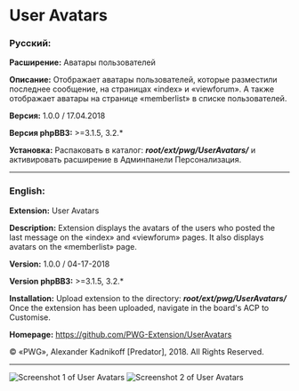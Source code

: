 # User Avatars

### Русский:

**Расширение:**		Аватары пользователей

**Описание:**		Отображает аватары пользователей, которые разместили последнее сообщение, на страницах «index» и «viewforum». А также отображает аватары на странице «memberlist» в списке пользователей.

**Версия:**			1.0.0 / 17.04.2018

**Версия phpBB3:**	>=3.1.5, 3.2.*

**Установка:**		Распаковать в каталог: **_root/ext/pwg/UserAvatars/_** и активировать расширение в Админпанели Персонализация.

***
### English:

**Extension:**		User Avatars

**Description:**	Extension displays the avatars of the users who posted the last message on the «index» and «viewforum» pages. It also displays avatars on the «memberlist» page.

**Version:**		1.0.0 / 04-17-2018

**Version phpBB3:**	>=3.1.5, 3.2.*

**Installation:**	Upload extension to the directory: **_root/ext/pwg/UserAvatars/_** Once the extension has been uploaded, navigate in the board's ACP to Customise.

**Homepage:** https://github.com/PWG-Extension/UserAvatars

© «PWG», Alexander Kadnikoff [Predator],  2018. All Rights Reserved.

***
![Screenshot 1 of User Avatars](https://downloader.disk.yandex.ru/preview/b58e44b76984cdc173a29b0c36e55286c2ec3632e19f522d547fc4e180f2b109/5ad604c6/stiqGIFeNhpiLAWbgW36iI99xnyWRoFOro4jLDbLuI5Qv0iwrwYNv0X7rscXnNVcV-8sVIACloaU9tWRuiskdw%3D%3D?uid=0&filename=UserAvatars1.png&disposition=inline&hash=&limit=0&content_type=image%2Fpng&tknv=v2&size=1920x1008)
![Screenshot 2 of User Avatars](https://downloader.disk.yandex.ru/preview/f9a65bff451646f508c1efbc020fd6046ec6711baf3fcca051e88c6c2fb60a29/5ad604e9/stiqGIFeNhpiLAWbgW36iIdyG5R1jn6ijLA-OmMnp3yMaed6nPAW83c_4Bq6hl5xuttUtzKzw0jM3P2uRlXdjQ%3D%3D?uid=0&filename=UserAvatars2.png&disposition=inline&hash=&limit=0&content_type=image%2Fpng&tknv=v2&size=1920x1008)
